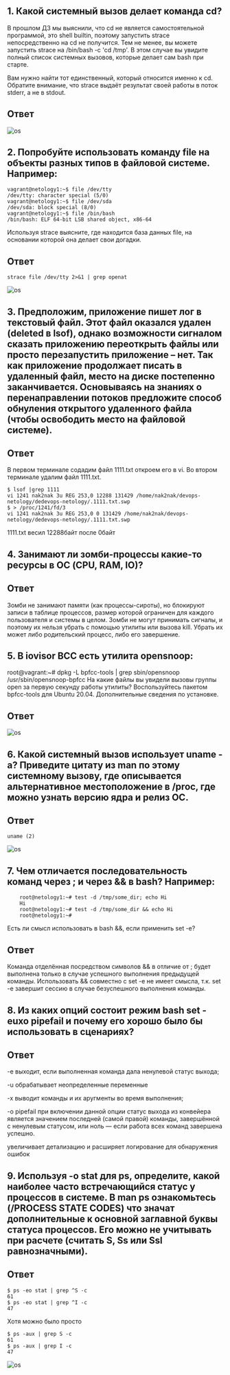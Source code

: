 ## 1. Какой системный вызов делает команда cd?

В прошлом ДЗ мы выяснили, что cd не является самостоятельной программой, это shell builtin, поэтому запустить strace непосредственно на cd не получится. Тем не менее, вы можете запустить strace на /bin/bash -c 'cd /tmp'. В этом случае вы увидите полный список системных вызовов, которые делает сам bash при старте.

Вам нужно найти тот единственный, который относится именно к cd. Обратите внимание, что strace выдаёт результат своей работы в поток stderr, а не в stdout.
## Ответ
![os](https://github.com/nak2nak/devops-netology/blob/main/img/3-3-001.png)
## 2. Попробуйте использовать команду file на объекты разных типов в файловой системе. Например:

    vagrant@netology1:~$ file /dev/tty
    /dev/tty: character special (5/0)
    vagrant@netology1:~$ file /dev/sda
    /dev/sda: block special (8/0)
    vagrant@netology1:~$ file /bin/bash
    /bin/bash: ELF 64-bit LSB shared object, x86-64
Используя strace выясните, где находится база данных file, на основании которой она делает свои догадки.
## Ответ
    strace file /dev/tty 2>&1 | grep openat
![os](https://github.com/nak2nak/devops-netology/blob/main/img/3-3-002.png)

## 3. Предположим, приложение пишет лог в текстовый файл. Этот файл оказался удален (deleted в lsof), однако возможности сигналом сказать приложению переоткрыть файлы или просто перезапустить приложение – нет. Так как приложение продолжает писать в удаленный файл, место на диске постепенно заканчивается. Основываясь на знаниях о перенаправлении потоков предложите способ обнуления открытого удаленного файла (чтобы освободить место на файловой системе).
## Ответ
В первом терминале содадим файл 1111.txt откроем его в vi.
Во втором терминале удалим файл 1111.txt. 
    
    $ lsof |grep 1111
    vi 1241 nak2nak 3u REG 253,0 12288 131429 /home/nak2nak/devops-netology/dedevops-netology/.1111.txt.swp
    $ > /proc/1241/fd/3
    vi 1241 nak2nak 3u REG 253,0 0 131429 /home/nak2nak/devops-netology/dedevops-netology/.1111.txt.swp
1111.txt весил 12288байт после 0байт
## 4. Занимают ли зомби-процессы какие-то ресурсы в ОС (CPU, RAM, IO)?
## Ответ
Зомби не занимают памяти (как процессы-сироты), но блокируют записи в таблице процессов, размер которой ограничен для каждого пользователя и системы в целом.
Зомби не могут принимать сигналы, и поэтому их нельзя убрать с помощью утилиты или вызова kill. Убрать их может либо родительский процесс, либо его завершение.
## 5. В iovisor BCC есть утилита opensnoop:

root@vagrant:~# dpkg -L bpfcc-tools | grep sbin/opensnoop
/usr/sbin/opensnoop-bpfcc
На какие файлы вы увидели вызовы группы open за первую секунду работы утилиты? Воспользуйтесь пакетом bpfcc-tools для Ubuntu 20.04. Дополнительные сведения по установке.
## Ответ
![os](https://github.com/nak2nak/devops-netology/blob/main/img/3-3-003.png)

## 6. Какой системный вызов использует uname -a? Приведите цитату из man по этому системному вызову, где описывается альтернативное местоположение в /proc, где можно узнать версию ядра и релиз ОС.
## Ответ
    uname (2)
![os](https://github.com/nak2nak/devops-netology/blob/main/img/3-3-004.png)
## 7. Чем отличается последовательность команд через ; и через && в bash? Например:

        root@netology1:~# test -d /tmp/some_dir; echo Hi
        Hi
        root@netology1:~# test -d /tmp/some_dir && echo Hi
        root@netology1:~#
Есть ли смысл использовать в bash &&, если применить set -e?
## Ответ
Команда отделённая посредством символов && в отличие от ; будет выполнена только в случае успешного выполнения предыдущей команды.
Использовать && совместно с set -e не имеет смысла, т.к. set -e завершит сессию в случае безуспешного выполнения команды.
        
## 8. Из каких опций состоит режим bash set -euxo pipefail и почему его хорошо было бы использовать в сценариях?
## Ответ
-e выходит, если выполненная команда дала ненулевой статус выхода;

-u обрабатывает неопределенные переменные 

-x выводит команды и их аругменты во время выполнения;

-o pipefail при включении данной опции статус выхода из конвейера является значением последней (самой правой) команды, завершённой с ненулевым статусом, или ноль — если работа всех команд завершена успешно.


увеличивает детализацию и расширяет логирование для обнаружения ошибок

## 9. Используя -o stat для ps, определите, какой наиболее часто встречающийся статус у процессов в системе. В man ps ознакомьтесь (/PROCESS STATE CODES) что значат дополнительные к основной заглавной буквы статуса процессов. Его можно не учитывать при расчете (считать S, Ss или Ssl равнозначными).
## Ответ

    $ ps -eo stat | grep ^S -c
    61
    $ ps -eo stat | grep ^I -c
    47
Хотя можно было просто

    $ ps -aux | grep S -c
    61
    $ ps -aux | grep I -c
    47
![os](https://github.com/nak2nak/devops-netology/blob/main/img/3-3-005.png)
